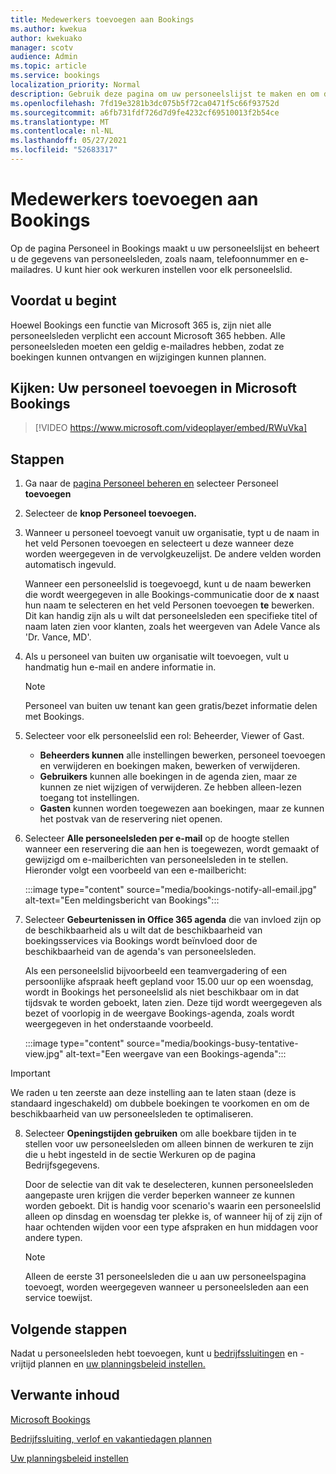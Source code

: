 ```yaml
---
title: Medewerkers toevoegen aan Bookings
ms.author: kwekua
author: kwekuako
manager: scotv
audience: Admin
ms.topic: article
ms.service: bookings
localization_priority: Normal
description: Gebruik deze pagina om uw personeelslijst te maken en om de gegevens van personeelsleden te beheren, zoals naam, telefoonnummer en e-mailadres.
ms.openlocfilehash: 7fd19e3281b3dc075b5f72ca0471f5c66f93752d
ms.sourcegitcommit: a6fb731fdf726d7d9fe4232cf69510013f2b54ce
ms.translationtype: MT
ms.contentlocale: nl-NL
ms.lasthandoff: 05/27/2021
ms.locfileid: "52683317"
---
```

# <a name="add-staff-to-bookings"></a>Medewerkers toevoegen aan Bookings

Op de pagina Personeel in Bookings maakt u uw personeelslijst en beheert u de gegevens van personeelsleden, zoals naam, telefoonnummer en e-mailadres. U kunt hier ook werkuren instellen voor elk personeelslid.

## <a name="before-you-begin"></a>Voordat u begint

Hoewel Bookings een functie van Microsoft 365 is, zijn niet alle personeelsleden verplicht een account Microsoft 365 hebben. Alle personeelsleden moeten een geldig e-mailadres hebben, zodat ze boekingen kunnen ontvangen en wijzigingen kunnen plannen.

## <a name="watch-add-your-staff-in-microsoft-bookings"></a>Kijken: Uw personeel toevoegen in Microsoft Bookings

> [!VIDEO https://www.microsoft.com/videoplayer/embed/RWuVka]

## <a name="steps"></a>Stappen

1. Ga naar de [pagina Personeel beheren en](https://outlook.office.com/bookings/staff) selecteer Personeel **toevoegen**

2. Selecteer de **knop Personeel toevoegen.**

3. Wanneer u personeel toevoegt vanuit uw  organisatie, typt u de naam in het veld Personen toevoegen en selecteert u deze wanneer deze worden weergegeven in de vervolgkeuzelijst. De andere velden worden automatisch ingevuld.

    Wanneer een personeelslid is toegevoegd, kunt u de naam bewerken die wordt weergegeven in alle Bookings-communicatie door de **x** naast hun naam te selecteren en het veld Personen toevoegen **te** bewerken. Dit kan handig zijn als u wilt dat personeelsleden een specifieke titel of naam laten zien voor klanten, zoals het weergeven van Adele Vance als 'Dr. Vance, MD'.

4. Als u personeel van buiten uw organisatie wilt toevoegen, vult u handmatig hun e-mail en andere informatie in.

    > [!NOTE]
    > Personeel van buiten uw tenant kan geen gratis/bezet informatie delen met Bookings.

5. Selecteer voor elk personeelslid een rol: Beheerder, Viewer of Gast.
    - **Beheerders kunnen** alle instellingen bewerken, personeel toevoegen en verwijderen en boekingen maken, bewerken of verwijderen.
    - **Gebruikers** kunnen alle boekingen in de agenda zien, maar ze kunnen ze niet wijzigen of verwijderen. Ze hebben alleen-lezen toegang tot instellingen.
    - **Gasten** kunnen worden toegewezen aan boekingen, maar ze kunnen het postvak van de reservering niet openen.

6. Selecteer **Alle personeelsleden per e-mail** op de hoogte stellen wanneer een reservering die aan hen is toegewezen, wordt gemaakt of gewijzigd om e-mailberichten van personeelsleden in te stellen. Hieronder volgt een voorbeeld van een e-mailbericht:

    :::image type="content" source="media/bookings-notify-all-email.jpg" alt-text="Een meldingsbericht van Bookings":::

7. Selecteer **Gebeurtenissen in Office 365 agenda** die van invloed zijn op de beschikbaarheid als u wilt dat de beschikbaarheid van boekingsservices via Bookings wordt beïnvloed door de beschikbaarheid van de agenda's van personeelsleden.

    Als een personeelslid bijvoorbeeld een teamvergadering of een persoonlijke afspraak heeft gepland voor 15.00 uur op een woensdag, wordt in Bookings het personeelslid als niet beschikbaar om in dat tijdsvak te worden geboekt, laten zien. Deze tijd wordt weergegeven als bezet of voorlopig in de weergave Bookings-agenda, zoals wordt weergegeven in het onderstaande voorbeeld.

    :::image type="content" source="media/bookings-busy-tentative-view.jpg" alt-text="Een weergave van een Bookings-agenda":::

> [!IMPORTANT]
> We raden u ten zeerste aan deze instelling aan te laten staan (deze is standaard ingeschakeld) om dubbele boekingen te voorkomen en om de beschikbaarheid van uw personeelsleden te optimaliseren.

8. Selecteer **Openingstijden gebruiken** om alle boekbare tijden in te stellen voor uw  personeelsleden om alleen binnen de werkuren te zijn die u hebt ingesteld in de sectie Werkuren op de pagina Bedrijfsgegevens.

    Door de selectie van dit vak te deselecteren, kunnen personeelsleden aangepaste uren krijgen die verder beperken wanneer ze kunnen worden geboekt. Dit is handig voor scenario's waarin een personeelslid alleen op dinsdag en woensdag ter plekke is, of wanneer hij of zij zijn of haar ochtenden wijden voor een type afspraken en hun middagen voor andere typen.

    > [!NOTE]
    > Alleen de eerste 31 personeelsleden die u aan uw personeelspagina toevoegt, worden weergegeven wanneer u personeelsleden aan een service toewijst.

## <a name="next-steps"></a>Volgende stappen

Nadat u personeelsleden hebt toevoegen, kunt u [bedrijfssluitingen](schedule-closures-time-off-vacation.md) en -vrijtijd plannen en [uw planningsbeleid instellen.](set-scheduling-policies.md)

## <a name="related-content"></a>Verwante inhoud

[Microsoft Bookings](bookings-overview.md)

[Bedrijfssluiting, verlof en vakantiedagen plannen](schedule-closures-time-off-vacation.md)

[Uw planningsbeleid instellen](set-scheduling-policies.md)

